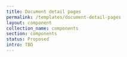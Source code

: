 ```yaml
---
title: Document detail pages
permalink: /templates/document-detail-pages
layout: component
collection_name: components
section: components
status: Proposed
intro: TBD
---
```


